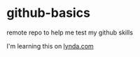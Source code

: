 # github-basics
remote repo to help me test my github skills

I'm learning this on [lynda.com](http://www.lynda.com)
